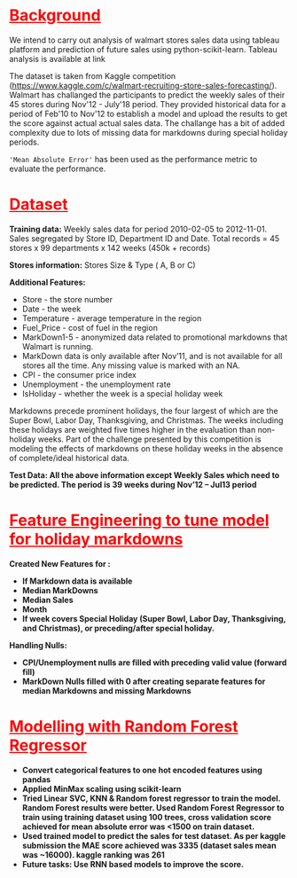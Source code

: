 # <span style="color:red"><u>Background</u></span>

We intend to carry out analysis of walmart stores sales data using tableau platform and prediction of future sales using python-scikit-learn. Tableau analysis is available at link <a href = "aaa"> </a>

The dataset is taken from Kaggle competition (https://www.kaggle.com/c/walmart-recruiting-store-sales-forecasting/).
Walmart has challanged the participants to predict the weekly sales of their 45 stores during Nov'12 - July'18 period. They provided historical data for a period of Feb'10 to Nov'12 to establish a model and upload the results to get the score against actual actual sales data. The challange has a bit of added complexity due to lots of missing data for markdowns during special holiday periods.

`'Mean Absolute Error'` has been used as the performance metric to evaluate the performance.

# <span style="color:red"><u>Dataset</u></span>
<b>Training data:</b> 
Weekly sales data for period 2010-02-05 to 2012-11-01.
Sales segregated by Store ID, Department ID and Date.
Total records = 45 stores x 99 departments x 142 weeks (450k + records)

<b> Stores information:</b> 
Stores Size & Type ( A, B or C)

<b> Additional Features:</b> 
  <ul>
    <li>Store - the store number</li>
    <li>Date - the week</li>
    <li>Temperature - average temperature in the region</li>
    <li>Fuel_Price - cost of fuel in the region</li>
    <li>MarkDown1-5 - anonymized data related to promotional markdowns that Walmart is running.</li>
    <li>MarkDown data is only available after Nov’11, and is not available for all stores all the time. Any missing value is marked with an NA.</li>
    <li>CPI - the consumer price index</li>
    <li>Unemployment - the unemployment rate</li>
    <li>IsHoliday - whether the week is a special holiday week</li>
    </ul>
Markdowns precede prominent holidays, the four largest of which are the Super Bowl, Labor Day, Thanksgiving, and Christmas. 
The weeks including these holidays are weighted five times higher in the evaluation than non-holiday weeks.
Part of the challenge presented by this competition is modeling the effects of markdowns on these holiday weeks in the absence of complete/ideal historical data.


<b> Test Data:<b> 
All the above information except Weekly Sales which need to be predicted. The period is 39 weeks during Nov’12 – Jul13 period
  
# <span style="color:red"><u>Feature Engineering to tune model for holiday markdowns</u></span>

<b>Created New Features for :</b>
  <ul>
    <li>If Markdown data is available</li>
    <li>Median MarkDowns </li>
    <li>Median Sales</li>
    <li>Month</li>
    <li>If week covers Special Holiday (Super Bowl, Labor Day, Thanksgiving, and Christmas), or preceding/after special holiday.</li>
  </ul>
<b>Handling Nulls:</b>
  <ul>
    <li>CPI/Unemployment nulls are filled with preceding valid value (forward fill)</li>
    <li>MarkDown Nulls filled with 0 after creating separate features for median Markdowns and missing Markdowns</li>
  </ul>

  
# <span style="color:red"><u>Modelling with Random Forest Regressor</u></span>
<ul>
  <li> Convert categorical features to one hot encoded features using pandas</li>
  <li> Applied MinMax scaling using scikit-learn 
  <li> Tried Linear SVC, KNN & Random forest regressor to train the model. Random Forest results were better. Used Random Forest Regressor to train using training dataset using 100 trees, cross validation score achieved for mean absolute error was <1500 on train dataset. </li>
  <li> Used trained model to predict the sales for test dataset. As per kaggle submission the MAE score achieved was 3335 (dataset sales mean was ~16000). kaggle ranking was 261</li>
  <li> Future tasks: Use RNN based models to improve the score.</li>
 </ul>
  
